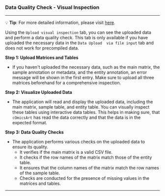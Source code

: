 ### Data Quality Check - Visual Inspection

***
💡 **Tip**: For more detailed information, please visit <a href="https://icb-dcm.github.io/cOmicsArt/interface-details/selection.html#file-input-%EF%B8%8F" target="_blank">here</a>.

Using the `Upload visual inspection` tab, you can see the uploaded data and perform a 
data quality check.
This tab is only available if you have uploaded the necessary data in the `Data Upload 
via file input` tab and does not work for precompiled data.

**Step 1: Upload Matrices and Tables**

- If you haven't uploaded the necessary data, such as the main matrix,
  the sample annotation or metadata, and the entity annotation, an 
  error message will be shown in the first entry. Make sure to upload all three matrices 
  beforehand for a comprehensive inspection.

**Step 2: Visualize Uploaded Data**

- The application will read and display the uploaded data, including the main matrix, 
  sample table, and entity table. You can visually inspect these tables using 
  interactive data tables. This helps in making sure, that `cOmicsArt` has read the 
  data correctly and that the data is in the expected format.

**Step 3: Data Quality Checks**

- The application performs various checks on the uploaded data to ensure its quality.
  - It verifies if the main matrix is a valid CSV file.
  - It checks if the row names of the matrix match those of the entity table.
  - It ensures that the column names of the matrix match the row names of the sample table.
  - Checks are conducted for the presence of missing values in the matrices and tables.

---

